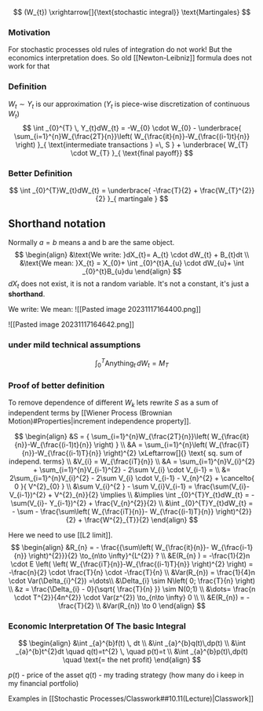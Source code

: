 
$$
(W_{t}) \xrightarrow[]{\text{stochastic integral}} \text{Martingales}
$$
### Motivation
For stochastic processes old rules of integration do not work! But the economics interpretation does. So old [[Newton-Leibniz]] formula does not work for that

### Definition
$W_{t} \sim Y_{t}$ is our approximation ($Y_{t}$ is piece-wise discretization of continuous $W_{t}$)
$$
\int _{0}^{T} \, Y_{t}dW_{t} = -W_{0} \cdot W_{0} - \underbrace{ \sum_{i=1}^{n}W_{\frac{2T}{n}}\left( W_{\frac{it}{n}}-W_{\frac{(i-1)t}{n}} \right) }_{ \text{intermediate transactions } =\, S   }  + \underbrace{ W_{T} \cdot W_{T} }_{ \text{final payoff}}
$$

### Better Definition
$$
\int _{0}^{T}W_{t}dW_{t} = \underbrace{ -\frac{T}{2} + \frac{W_{T}^{2}}{2} }_{ martingale }
$$
## Shorthand notation
Normally $a=b$ means a and b are the same object.
$$
\begin{align}
&\text{We write: }dX_{t}= A_{t} \cdot dW_{t} + B_{t}dt \\
&\text{We mean: }X_{t} = X_{0}+ \int _{0}^{t}A_{u} \cdot dW_{u}+ \int _{0}^{t}B_{u}du  
\end{align}
$$
$dX_{t}$ does not exist, it is not a random variable. It's not a constant, it's just a **shorthand**.

We write:                                                          We mean: 
![[Pasted image 20231117164400.png]]

![[Pasted image 20231117164642.png]]

### under mild technical assumptions
$$
\int _{0}^{T}\text{Anything}_{t} \, dW_{t} = M_{T}
$$



### Proof of better definition
To remove dependence of different $W_{k}$ lets rewrite $S$ as a sum of independent terms by [[Wiener Process (Brownian Motion)#Properties|increment independence property]]. 

$$
\begin{align}
&S = { \sum_{i=1}^{n}W_{\frac{2T}{n}}\left( W_{\frac{it}{n}}-W_{\frac{(i-1)t}{n}} \right) } \\
&A = \sum_{i=1}^{n}\left( W_{\frac{iT}{n}}-W_{\frac{(i-1)T}{n}} \right)^{2} \xLeftarrow[]{} \text{ sq. sum of independ. terms} \\
&V_{i} =  W_{\frac{iT}{n}} \\
&A = \sum_{i=1}^{n}V_{i}^{2} + \sum_{i=1}^{n}V_{i-1}^{2} - 2\sum V_{i} \cdot V_{i-1} =  \\
&= 2\sum_{i=1}^{n}V_{i}^{2} - 2\sum V_{i} \cdot V_{i-1} - V_{n}^{2} + \cancelto{ 0 }{ V^{2}_{0} } \\
&\sum V_{i}^{2 } - \sum V_{i}V_{i-1} = \frac{\sum(V_{i}-V_{i-1})^{2} + V^{2}_{n}}{2} \implies \\
&\implies \int _{0}^{T}Y_{t}dW_{t} = - \sum(V_{i}- Y_{i-1})^{2} + \frac{V_{n}^{2}}{2}  \\
&\int _{0}^{T}Y_{t}dW_{t} = - \sum - \frac{\sum\left( W_{\frac{iT}{n}}- W_{\frac{(i-1)T}{n}} \right)^{2}}{2} + \frac{W^{2}_{T}}{2}
\end{align}
$$

Here we need to use [[L2 limit]].
$$
\begin{align}
&R_{n} = - \frac{{\sum\left( W_{\frac{it}{n}}- W_{\frac{i-1}{n}} \right)^{2}}}{2} \to_{n\to \infty}^{L^{2}} ? \\
&E(R_{n} ) = -\frac{1}{2}n \cdot E \left( \left( W_{\frac{iT}{n}}-W_{\frac{(i-1)T}{n}} \right)^{2} \right) = -\frac{n}{2} \cdot \frac{T}{n} \cdot -\frac{T}{n} \\
&Var(R_{n}) = \frac{1}{4}n \cdot Var(\Delta_{i}^{2}) =\dots\\
&\Delta_{i} \sim N\left( 0; \frac{T}{n} \right) \\
&z = \frac{\Delta_{i} - 0}{\sqrt{ \frac{T}{n} }} \sim N(0;1) \\
&\dots= \frac{n \cdot T^{2}}{4n^{2}} \cdot Var(z^{2}) \to_{n\to \infty} 0 \\ \\
&E(R_{n}) = -\frac{T}{2} \\
&Var(R_{n}) \to 0
\end{align}
$$



### Economic Interpretation Of The basic Integral
$$
\begin{align}
&\int _{a}^{b}f(t) \, dt  \\
&\int _{a}^{b}q(t)\,dp(t)   \\
&\int _{a}^{b}t^{2}dt  \quad q(t)=t^{2} \, \quad p(t)=t \\
&\int _{a}^{b}p(t)\,dp(t)  \quad \text{= the net profit}
\end{align}
$$

$p(t)$ - price of the asset
$q(t)$ - my trading strategy (how many do i keep in my financial portfolio)

Examples in [[Stochastic Processes/Classwork##10.11(Lecture)|Classwork]]


